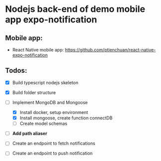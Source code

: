 # Nodejs back-end of demo mobile app expo-notification

## Mobile app:

- React Native mobile app: https://github.com/ptienchuan/react-native-expo-notification

## Todos:

- [x] Build typescript nodejs skeleton

- [x] Build folder structure

- [ ] Implement MongoDB and Mongoose

  - [x] Install docker, setup environment
  - [x] Install mongoose, create function connectDB
  - [ ] Create model schemas

- [ ] **Add path aliaser**

- [ ] Create an endpoint to fetch notifications

- [ ] Create an endpoint to push notification
